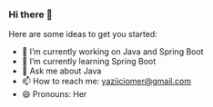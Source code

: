 ### Hi there 👋

Here are some ideas to get you started:

- 🔭 I’m currently working on Java and Spring Boot
- 🌱 I’m currently learning Spring Boot
- 💬 Ask me about Java
- 📫 How to reach me: yaziiciomer@gmail.com
- 😄 Pronouns: Her

